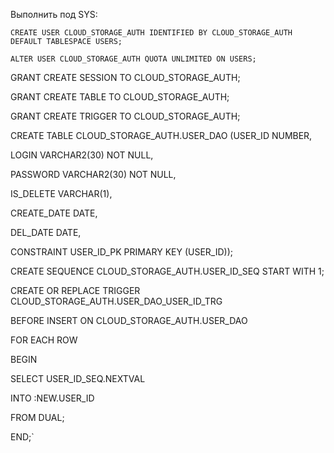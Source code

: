 Выполнить под SYS:

`CREATE USER CLOUD_STORAGE_AUTH IDENTIFIED BY CLOUD_STORAGE_AUTH DEFAULT TABLESPACE USERS;`

`ALTER USER CLOUD_STORAGE_AUTH QUOTA UNLIMITED ON USERS;`

GRANT CREATE SESSION TO CLOUD_STORAGE_AUTH;

GRANT CREATE TABLE TO CLOUD_STORAGE_AUTH;

GRANT CREATE TRIGGER TO CLOUD_STORAGE_AUTH;

CREATE TABLE CLOUD_STORAGE_AUTH.USER_DAO (USER_ID NUMBER,

LOGIN VARCHAR2(30) NOT NULL,

PASSWORD VARCHAR2(30) NOT NULL,

IS_DELETE VARCHAR(1),

CREATE_DATE DATE,

DEL_DATE DATE,

CONSTRAINT USER_ID_PK PRIMARY KEY (USER_ID));

CREATE SEQUENCE CLOUD_STORAGE_AUTH.USER_ID_SEQ START WITH 1;

CREATE OR REPLACE TRIGGER CLOUD_STORAGE_AUTH.USER_DAO_USER_ID_TRG

BEFORE INSERT ON CLOUD_STORAGE_AUTH.USER_DAO

FOR EACH ROW

BEGIN

SELECT USER_ID_SEQ.NEXTVAL

INTO   :NEW.USER_ID

FROM   DUAL;

END;`
